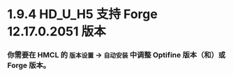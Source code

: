# 1.9.4 HD_U_H5 支持 Forge 12.17.0.2051 版本

### 你需要在 HMCL 的 `版本设置` -> `自动安装` 中调整 Optifine 版本（和）或 Forge 版本。
